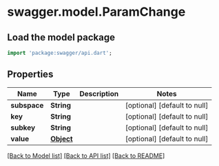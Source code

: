 # swagger.model.ParamChange

## Load the model package
```dart
import 'package:swagger/api.dart';
```

## Properties
Name | Type | Description | Notes
------------ | ------------- | ------------- | -------------
**subspace** | **String** |  | [optional] [default to null]
**key** | **String** |  | [optional] [default to null]
**subkey** | **String** |  | [optional] [default to null]
**value** | [**Object**](Object.md) |  | [optional] [default to null]

[[Back to Model list]](../README.md#documentation-for-models) [[Back to API list]](../README.md#documentation-for-api-endpoints) [[Back to README]](../README.md)


